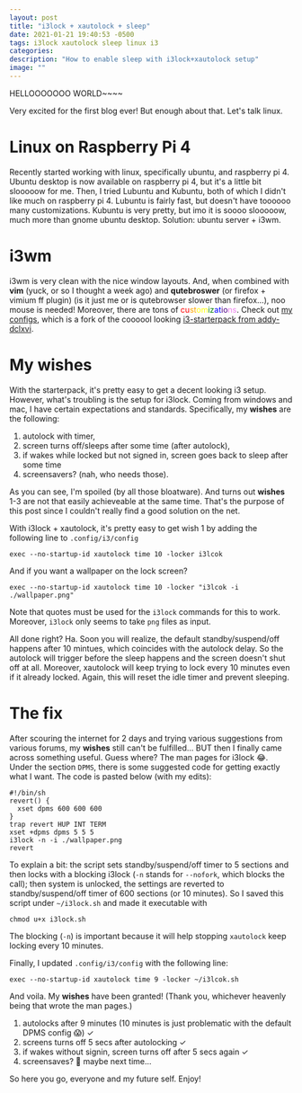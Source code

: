 ```yaml
---
layout: post
title: "i3lock + xautolock + sleep"
date: 2021-01-21 19:40:53 -0500
tags: i3lock xautolock sleep linux i3
categories:
description: "How to enable sleep with i3lock+xautolock setup"
image: ""
---
```

HELLOOOOOOO WORLD~~~~

Very excited for the first blog ever! But enough about that. Let's talk linux.

# Linux on Raspberry Pi 4
Recently started working with linux, specifically ubuntu, and raspberry pi 4. Ubuntu desktop is now available on raspberry pi 4, but it's a little bit slooooow for me. Then, I tried Lubuntu and Kubuntu, both of which I didn't like much on raspberry pi 4. Lubuntu is fairly fast, but doesn't have toooooo many customizations. Kubuntu is very pretty, but imo it is soooo slooooow, much more than gnome ubuntu desktop. Solution: ubuntu server + i3wm.

# i3wm
i3wm is very clean with the nice window layouts. And, when combined with **vim** (yuck, or so I thought a week ago) and **qutebroswer** (or firefox + vimium ff plugin) (is it just me or is qutebrowser slower than firefox...), noo mouse is needed! Moreover, there are tons of <span style="color:red">cu</span><span style="color:orange">st</span><span style="color:yellow">om</span><span style="color:green">iz</span><span style="color:blue">at</span><span style="color:indigo">io</span><span style="color:violet">ns</span>. Check out [my configs](https://github.com/oddsun/i2-starterpack), which is a fork of the coooool looking [i3-starterpack from addy-dclxvi](https://github.com/addy-dclxvi/i3-starterpack).

# My **wishes**
With the starterpack, it's pretty easy to get a decent looking i3 setup. However, what's troubling is the setup for i3lock. Coming from windows and mac, I have certain expectations and standards. Specifically, my **wishes** are the following:
1. autolock with timer,
2. screen turns off/sleeps after some time (after autolock),
3. if wakes while locked but not signed in, screen goes back to sleep after some time
4. screensavers? (nah, who needs those).

As you can see, I'm spoiled (by all those bloatware). And turns out **wishes** 1-3 are not that easily achieveable at the same time. That's the purpose of this post since I couldn't really find a good solution on the net.

With i3lock + xautolock, it's pretty easy to get wish 1 by adding the following line to `.config/i3/config`

```
exec --no-startup-id xautolock time 10 -locker i3lcok
```

And if you want a wallpaper on the lock screen?
```
exec --no-startup-id xautolock time 10 -locker "i3lcok -i ./wallpaper.png"
```
Note that quotes must be used for the `i3lock` commands for this to work. Moreover, `i3lock` only seems to take `png` files as input.

All done right? Ha. Soon you will realize, the default standby/suspend/off happens after 10 mintues, which coincides with the autolock delay. So the autolock will trigger before the sleep happens and the screen doesn't shut off at all. Moreover, xautolock will keep trying to lock every 10 minutes even if it already locked. Again, this will reset the idle timer and prevent sleeping.

# The fix
After scouring the internet for 2 days and trying various suggestions from various forums, my **wishes** still can't be fulfilled... BUT then I finally came across something useful. Guess where? The man pages for i3lock &#128514;. Under the section `DPMS`, there is some suggested code for getting exactly what I want. The code is pasted below (with my edits):
```
#!/bin/sh
revert() {
  xset dpms 600 600 600
}
trap revert HUP INT TERM
xset +dpms dpms 5 5 5
i3lock -n -i ./wallpaper.png
revert
```

To explain a bit: the script sets standby/suspend/off timer to 5 sections and then locks with a blocking i3lock (`-n` stands for `--nofork`, which blocks the call); then system is unlocked, the settings are reverted to standby/suspend/off timer of 600 sections (or 10 minutes). So I saved this script under `~/i3lock.sh` and made it executable with
```
chmod u+x i3lock.sh
```
The blocking (`-n`) is important because it will help stopping `xautolock` keep locking every 10 minutes.

Finally, I updated `.config/i3/config` with the following line:
```
exec --no-startup-id xautolock time 9 -locker ~/i3lcok.sh
```
And voila. My **wishes** have been granted! (Thank you, whichever heavenly being that wrote the man pages.)
1. autolocks after 9 minutes (10 minutes is just problematic with the default DPMS config &#128561;)  &#10003;
2. screens turns off 5 secs after autolocking  &#10003;
3. if wakes without signin, screen turns off after 5 secs again  &#10003;
4. screensaves? &#129318; maybe next time...

So here you go, everyone and my future self. Enjoy!
